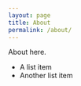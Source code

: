 ```yaml
---
layout: page
title: About
permalink: /about/
---
```


About here.

* A list item
* Another list item
